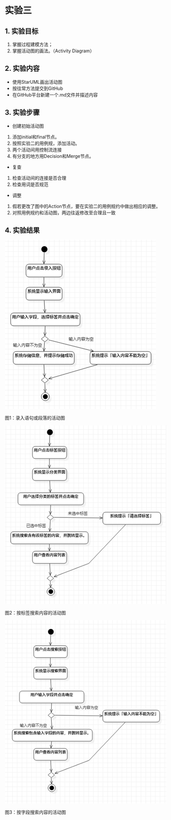 # 实验三

## 1. 实验目标
1. 掌握过程建模方法；
2. 掌握活动图的画法。（Activity Diagram）

## 2. 实验内容
- 使用StarUML画出活动图
- 按往常方法提交到GitHub
- 在GitHub平台新建一个.md文件并描述内容

## 3. 实验步骤
- 创建初始活动图
1. 添加initial和final节点。
2. 按照实验二的用例规，添加活动。
3. 两个活动间用控制流连接
4. 有分支的地方用Decision和Merge节点。
- 复查
1. 检查活动间的连接是否合理
2. 检查用词是否规范
- 调整
1. 假若更改了图中的Action节点，要在实验二的用例规约中做出相应的调整。
2. 对照用例规约和活动图，两边往返修改至合理且一致

## 4. 实验结果

![活动图](./ActivityDiagram1.jpg)

图1：录入语句或段落的活动图

![活动图](./ActivityDiagram2.jpg)

图2：按标签搜索内容的活动图

![活动图](./ActivityDiagram3.jpg)

图3：按字段搜索内容的活动图
